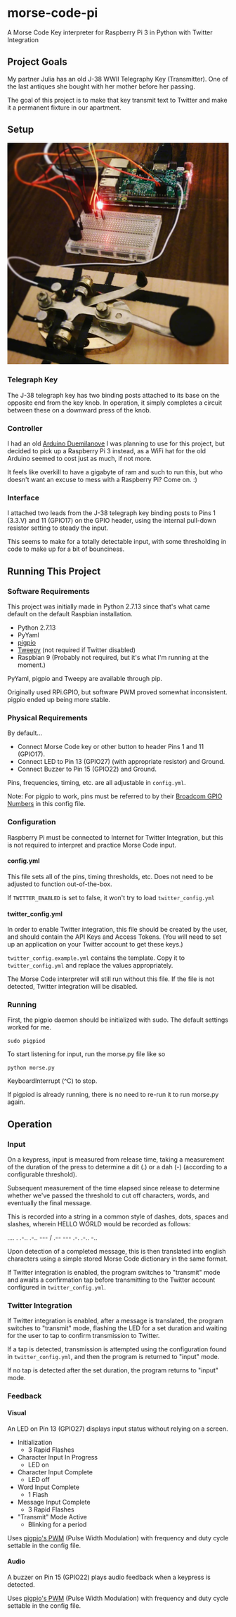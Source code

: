 # morse-code-pi
A Morse Code Key interpreter for Raspberry Pi 3 in Python with Twitter Integration

## Project Goals
My partner Julia has an old J-38 WWII Telegraphy Key (Transmitter). One of the last antiques she bought with her mother before her passing.

The goal of this project is to make that key transmit text to Twitter and make it a permanent fixture in our apartment.

## Setup

![J-38 Telegraph Key with Raspberry Pi Attached](./images/j38key-pi.jpg  "J-38 Telegraph Key with Raspberry Pi Attached")

### Telegraph Key

The J-38 telegraph key has two binding posts attached to its base on the opposite end from the key knob. In operation, it simply completes a circuit between these on a downward press of the knob.

### Controller

I had an old [Arduino Duemilanove](https://www.arduino.cc/en/Main/ArduinoBoardDuemilanove)  I was planning to use for this project, but decided to pick up a Raspberry Pi 3 instead, as a WiFi hat for the old Arduino seemed to cost just as much, if not more.

It feels like overkill to have a gigabyte of ram and such to run this, but who doesn't want an excuse to mess with a Raspberry Pi? Come on. :)

### Interface

I attached two leads from the J-38 telegraph key binding posts to Pins 1 (3.3.V) and 11 (GPIO17) on the GPIO header, using the internal pull-down resistor setting to steady the input.

This seems to make for a totally detectable input, with some thresholding in code to make up for a bit of bounciness.

## Running This Project

### Software Requirements
This project was initially made in Python 2.7.13 since that's what came default on the default Raspbian installation.

- Python 2.7.13
- PyYaml
- [pigpio](http://abyz.co.uk/rpi/pigpio/)
- [Tweepy](http://www.tweepy.org) (not required if Twitter disabled)
- Raspbian 9 (Probably not required, but it's what I'm running at the moment.)

PyYaml, pigpio and Tweepy are available through pip.

Originally used RPi.GPIO, but software PWM proved somewhat inconsistent. pigpio ended up being more stable.

### Physical Requirements

By default...

- Connect Morse Code key or other button to header Pins 1 and 11 (GPIO17).
- Connect LED to Pin 13 (GPIO27) (with appropriate resistor) and Ground.
- Connect Buzzer to Pin 15 (GPIO22) and Ground.

Pins, frequencies, timing, etc. are all adjustable in `config.yml`.

Note: For pigpio to work, pins must be referred to by their [Broadcom GPIO Numbers](http://elinux.org/RPi_Low-level_peripherals#General_Purpose_Input.2FOutput_.28GPIO.29) in this config file.

### Configuration
Raspberry Pi must be connected to Internet for Twitter Integration, but this is not required to interpret and practice Morse Code input.

#### config.yml
This file sets all of the pins, timing thresholds, etc. Does not need to be adjusted to function out-of-the-box.

If `TWITTER_ENABLED` is set to false, it won't try to load `twitter_config.yml`

#### twitter_config.yml
In order to enable Twitter integration, this file should be created by the user, and should contain the API Keys and Access Tokens. (You will need to set up an application on your Twitter account to get these keys.)

`twitter_config.example.yml` contains the template. Copy it to `twitter_config.yml` and replace the values appropriately.

The Morse Code interpreter will still run without this file. If the file is not detected, Twitter integration will be disabled.

### Running

First, the pigpio daemon should be initialized with sudo. The default settings worked for me.
```
sudo pigpiod
```

To start listening for input, run the morse.py file like so
```
python morse.py
```
KeyboardInterrupt (^C) to stop.

If pigpiod is already running, there is no need to re-run it to run morse.py again.

## Operation

### Input

On a keypress, input is measured from release time, taking a measurement of the duration of the press to determine a dit (.) or a dah (-) (according to a configurable threshold).

Subsequent measurement of the time elapsed since release to determine whether we've passed the threshold to cut off characters, words, and eventually the final message.

This is recorded into a string in a common style of dashes, dots, spaces and slashes, wherein HELLO WORLD would be recorded as follows:

.... . .-.. .-.. --- / .-- --- .-. .-.. -..

Upon detection of a completed message, this is then translated into english characters using a simple stored Morse Code dictionary in the same format.

If Twitter integration is enabled, the program switches to "transmit" mode and awaits a confirmation tap before transmitting to the Twitter account configured in `twitter_config.yml`.

### Twitter Integration

If Twitter integration is enabled, after a message is translated, the program switches to "transmit" mode, flashing the LED for a set duration and waiting for the user to tap to confirm transmission to Twitter.

If a tap is detected, transmission is attempted using the configuration found in `twitter_config.yml`, and then the program is returned to "input" mode.

If no tap is detected after the set duration, the program returns to "input" mode.

### Feedback

#### Visual

An LED on Pin 13 (GPIO27) displays input status without relying on a screen.

- Initialization
	- 3 Rapid Flashes
- Character Input In Progress
	- LED on
- Character Input Complete
	- LED off
- Word Input Complete
	- 1 Flash
- Message Input Complete
	- 3 Rapid Flashes
- "Transmit" Mode Active
	- Blinking for a period

Uses [pigpio's PWM](http://abyz.co.uk/rpi/pigpio/python.html#set_PWM_frequency) (Pulse Width Modulation) with frequency and duty cycle settable in the config file.

#### Audio

A buzzer on Pin 15 (GPIO22) plays audio feedback when a keypress is detected.

Uses [pigpio's PWM](http://abyz.co.uk/rpi/pigpio/python.html#set_PWM_frequency) (Pulse Width Modulation) with frequency and duty cycle settable in the config file.
